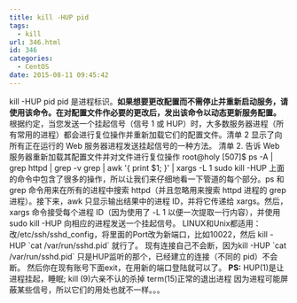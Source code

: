 ```yaml
---
title: kill -HUP pid
tags:
  - kill
url: 346.html
id: 346
categories:
  - CentOS
date: 2015-08-11 09:45:42
---
```


kill -HUP pid pid 是进程标识。**如果想要更改配置而不需停止并重新启动服务，请使用该命令。在对配置文件作必要的更改后，发出该命令以动态更新服务配置。** 根据约定，当您发送一个挂起信号（信号 1 或 HUP）时，大多数服务器进程（所有常用的进程）都会进行复位操作并重新加载它们的配置文件。清单 2 显示了向所有正在运行的 Web 服务器进程发送挂起信号的一种方法。 清单 2. 告诉 Web 服务器重新加载其配置文件并对文件进行复位操作 root@holy \[507\]$ ps -A | grep httpd | grep -v grep | awk '{ print $1; }' | xargs -L 1 sudo kill -HUP 上面的命令中包含了很多的操作，所以让我们来仔细地看一下管道的每个部分。ps 和 grep 命令用来在所有的进程中搜索 httpd（并且忽略用来搜索 httpd 进程的 grep 进程）。接下来，awk 只显示输出结果中的进程 ID，并将它传递给 xargs。然后，xargs 命令接受每个进程 ID（因为使用了 -L 1 以便一次提取一行内容），并使用 sudo kill -HUP 向相应的进程发送一个挂起信号。 LINUX和Unix都适用： 改/etc/ssh/sshd_config，将里面的Port改为新端口，比如10022，然后 kill -HUP \`cat /var/run/sshd.pid\` 就行了。 现有连接自己不会断，因为kill -HUP \`cat /var/run/sshd.pid\` 只是HUP监听的那个，已经建立的连接（不同的 pid）不会断。 然后你在现有账号下面exit，在用新的端口登陆就可以了。 **PS:** HUP(1)是让进程挂起，睡眠; kill (9)六亲不认的杀掉 term(15)正常的退出进程 因为进程可能屏蔽某些信号，所以它们的用处也就不一样。。。